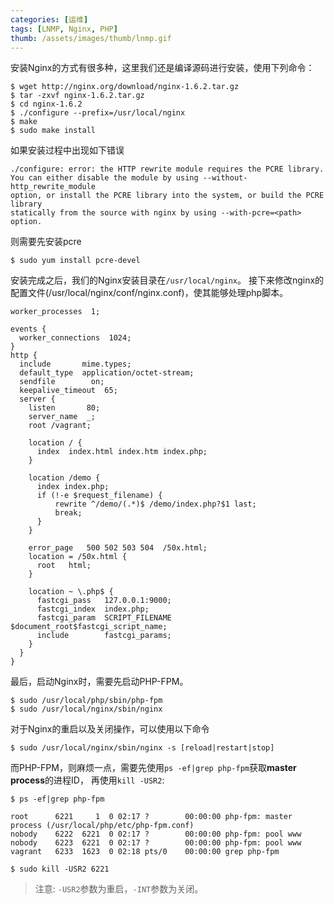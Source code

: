 ```yaml
---
categories: [运维]
tags: [LNMP, Nginx, PHP]
thumb: /assets/images/thumb/lnmp.gif
---
```


安装Nginx的方式有很多种，这里我们还是编译源码进行安装，使用下列命令：

    $ wget http://nginx.org/download/nginx-1.6.2.tar.gz
    $ tar -zxvf nginx-1.6.2.tar.gz
    $ cd nginx-1.6.2
    $ ./configure --prefix=/usr/local/nginx
    $ make
    $ sudo make install


如果安装过程中出现如下错误

    ./configure: error: the HTTP rewrite module requires the PCRE library.
    You can either disable the module by using --without-http_rewrite_module
    option, or install the PCRE library into the system, or build the PCRE library
    statically from the source with nginx by using --with-pcre=<path> option.


则需要先安装pcre

	$ sudo yum install pcre-devel


安装完成之后，我们的Nginx安装目录在`/usr/local/nginx`。
接下来修改nginx的配置文件(/usr/local/nginx/conf/nginx.conf)，使其能够处理php脚本。


    worker_processes  1;

    events {
      worker_connections  1024;
    }
    http {
      include       mime.types;
      default_type  application/octet-stream;
      sendfile        on;
      keepalive_timeout  65;
      server {
        listen       80;
        server_name  _;
        root /vagrant;

        location / {
          index  index.html index.htm index.php;
        }

        location /demo {
          index index.php;
          if (!-e $request_filename) {
              rewrite ^/demo/(.*)$ /demo/index.php?$1 last;
              break;
          }
        }

        error_page   500 502 503 504  /50x.html;
        location = /50x.html {
          root   html;
        }

        location ~ \.php$ {
          fastcgi_pass   127.0.0.1:9000;
          fastcgi_index  index.php;
          fastcgi_param  SCRIPT_FILENAME  $document_root$fastcgi_script_name;
          include        fastcgi_params;
        }
      }
    }



最后，启动Nginx时，需要先启动PHP-FPM。

    $ sudo /usr/local/php/sbin/php-fpm
    $ sudo /usr/local/nginx/sbin/nginx


对于Nginx的重启以及关闭操作，可以使用以下命令

	$ sudo /usr/local/nginx/sbin/nginx -s [reload|restart|stop]


而PHP-FPM，则麻烦一点，需要先使用`ps -ef|grep php-fpm`获取**master process**的进程ID，
再使用`kill -USR2`:

    $ ps -ef|grep php-fpm

    root      6221     1  0 02:17 ?        00:00:00 php-fpm: master process (/usr/local/php/etc/php-fpm.conf)
    nobody    6222  6221  0 02:17 ?        00:00:00 php-fpm: pool www
    nobody    6223  6221  0 02:17 ?        00:00:00 php-fpm: pool www
    vagrant   6233  1623  0 02:18 pts/0    00:00:00 grep php-fpm

    $ sudo kill -USR2 6221


> 注意: `-USR2`参数为重启，`-INT`参数为关闭。